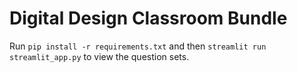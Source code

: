 # Digital Design Classroom Bundle

Run `pip install -r requirements.txt` and then `streamlit run streamlit_app.py` to view the question sets.

